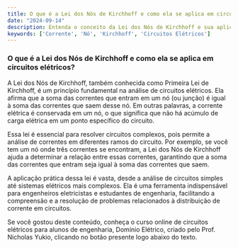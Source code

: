 ```yaml
---
title: O que é a Lei dos Nós de Kirchhoff e como ela se aplica em circuitos elétricos?
date: "2024-09-14"
description: Entenda o conceito da Lei dos Nós de Kirchhoff e sua aplicação em circuitos elétricos.
keywords: ['Corrente', 'Nó', 'Kirchhoff', 'Circuitos Elétricos']
---
```


### O que é a Lei dos Nós de Kirchhoff e como ela se aplica em circuitos elétricos?

A Lei dos Nós de Kirchhoff, também conhecida como Primeira Lei de Kirchhoff, é um princípio fundamental na análise de circuitos elétricos. Ela afirma que a soma das correntes que entram em um nó (ou junção) é igual à soma das correntes que saem desse nó. Em outras palavras, a corrente elétrica é conservada em um nó, o que significa que não há acúmulo de carga elétrica em um ponto específico do circuito.

Essa lei é essencial para resolver circuitos complexos, pois permite a análise de correntes em diferentes ramos do circuito. Por exemplo, se você tem um nó onde três correntes se encontram, a Lei dos Nós de Kirchhoff ajuda a determinar a relação entre essas correntes, garantindo que a soma das correntes que entram seja igual à soma das correntes que saem.

A aplicação prática dessa lei é vasta, desde a análise de circuitos simples até sistemas elétricos mais complexos. Ela é uma ferramenta indispensável para engenheiros eletricistas e estudantes de engenharia, facilitando a compreensão e a resolução de problemas relacionados à distribuição de corrente em circuitos.

Se você gostou deste conteúdo, conheça o curso online de circuitos elétricos para alunos de engenharia, Domínio Elétrico, criado pelo Prof. Nicholas Yukio, clicando no botão presente logo abaixo do texto.